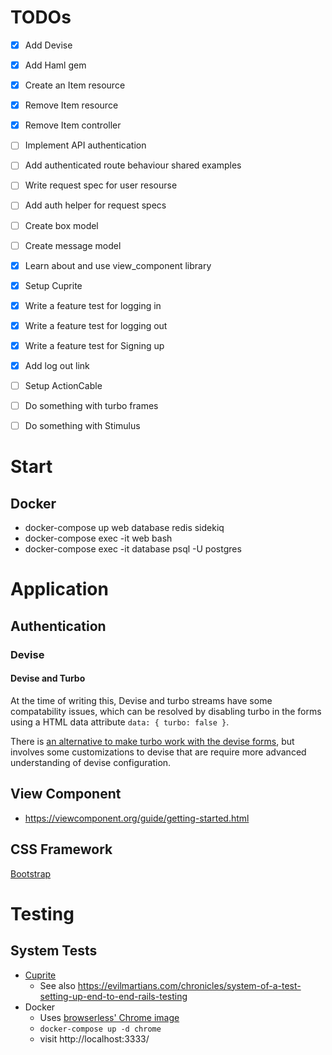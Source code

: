 # TODOs
- [x] Add Devise
- [x] Add Haml gem
- [x] Create an Item resource
- [x] Remove Item resource
- [x] Remove Item controller
- [ ] Implement API authentication
- [ ] Add authenticated route behaviour shared examples
- [ ] Write request spec for user resourse
- [ ] Add auth helper for request specs
- [ ] Create box model
- [ ] Create message model
- [x] Learn about and use view_component library
- [x] Setup Cuprite
- [x] Write a feature test for logging in 
- [x] Write a feature test for logging out
- [x] Write a feature test for Signing up
- [x] Add log out link
- [ ] Setup ActionCable
- [ ] Do something with turbo frames
- [ ] Do something with Stimulus


# Start

## Docker
  - docker-compose up web database redis sidekiq
  - docker-compose exec -it web bash
  - docker-compose exec -it database psql -U postgres

# Application
## Authentication
### Devise
#### Devise and Turbo
At the time of writing this, Devise and turbo streams have some compatability
issues, which can be resolved by disabling turbo in the forms using a HTML data
attribute `data: { turbo: false }`.

There is [an alternative to make turbo work with the devise forms](https://gorails.com/episodes/devise-hotwire-turbo), 
but involves some customizations to devise that are require more advanced
understanding of devise configuration.

## View Component
  - https://viewcomponent.org/guide/getting-started.html
## CSS Framework
[Bootstrap](https://getbootstrap.com/docs/5.3/getting-started/introduction/)

# Testing

## System Tests

- [Cuprite](https://github.com/rubycdp/cuprite "cuprite")
  - See also https://evilmartians.com/chronicles/system-of-a-test-setting-up-end-to-end-rails-testing
- Docker
  - Uses [browserless' Chrome image](https://www.browserless.io/docs/docker-quickstart)
  - `docker-compose up -d chrome`
  - visit http://localhost:3333/
